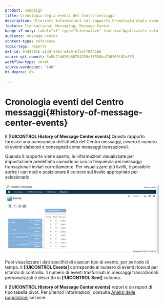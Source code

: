 ```yaml
---
product: campaign
title: Cronologia degli eventi del Centro messaggi
description: Ulteriori informazioni sul rapporto Cronologia degli eventi del Centro messaggi
feature: Transactional Messaging, Message Center
badge-v7-only: label="v7" type="Informative" tooltip="Applicabile solo a Campaign Classic v7"
audience: message-center
content-type: reference
topic-tags: reports
exl-id: 04d4791b-a1dd-4361-a469-6f5aff0f41b8
source-git-commit: 3a9b21d626b60754789c3f594ba798309f62a553
workflow-type: tm+mt
source-wordcount: '146'
ht-degree: 8%

---
```


# Cronologia eventi del Centro messaggi{#history-of-message-center-events}



Il **[!UICONTROL History of Message Center events]** Questo rapporto fornisce una panoramica dell’attività del Centro messaggi, ovvero il numero di eventi elaborati e consegnati come messaggi transazionali.

Quando il rapporto viene aperto, le informazioni visualizzate per impostazione predefinita coincidono con la frequenza dei messaggi transazionali inviati correttamente. Per visualizzare più livelli, è possibile aprire i vari nodi e posizionare il cursore sul livello appropriato per selezionarlo.

![](assets/messagecenter_reporting_001.png)

Puoi visualizzare i dati specifici di ciascun tipo di evento, per periodo di tempo. Il **[!UICONTROL Events]** corrisponde al numero di eventi ricevuti per istanza di controllo. Il numero di eventi trasformati in messaggi transazionali personalizzati è descritto in **[!UICONTROL Sent]** colonna.

Il **[!UICONTROL History of Message Center events]** report è un report di tipo tabella pivot. Per ulteriori informazioni, consulta [Analisi delle popolazioni](../../reporting/using/about-descriptive-analysis.md) sezione.
